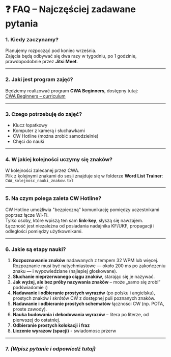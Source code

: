 # ❓ FAQ – Najczęściej zadawane pytania

### 1. Kiedy zaczynamy?  
Planujemy rozpocząć pod koniec września.  
Zajęcia będą odbywać się dwa razy w tygodniu, po 1 godzinie, prawdopodobnie przez **Jitsi Meet**.

---

### 2. Jaki jest program zajęć?  
Będziemy realizować program **CWA Beginners**, dostępny tutaj:  
[CWA Beginners – curriculum](https://cwops.org/wp-content/uploads/2025/02/Beginner-curriculum.htm)

---

### 3. Czego potrzebuję do zajęć?  
- Klucz łopatkowy  
- Komputer z kamerą i słuchawkami  
- CW Hotline (można zrobić samodzielnie)  
- Chęci do nauki

---

### 4. W jakiej kolejności uczymy się znaków?  
W kolejności zalecanej przez CWA.  
Plik z kolejnymi znakami do sesji znajduje się w folderze **Word List Trainer**:  
`CWA_kolejnosc_nauki_znakow.txt`

---

### 5. Na czym polega zaleta CW Hotline?  
CW Hotline umożliwia "bezpieczną" komunikację pomiędzy uczestnikami poprzez łącze Wi-Fi.  
Tylko osoby, które wpiszą ten sam **link-key**, słyszą się nawzajem.  
Łączność jest niezależna od posiadania nadajnika KF/UKF, propagacji i odległości pomiędzy użytkownikami.

---

### 6. Jakie są etapy nauki?  
1. **Rozpoznawanie znaków** nadawanych z tempem 32 WPM lub więcej.  
   Rozpoznanie musi być natychmiastowe — około 200 ms po zakończeniu znaku — i wypowiedziane (najlepiej głoskowane).  
2. **Słuchanie nieprzerwanego ciągu znaków**, starając się je nazywać.  
3. **Jak wyżej, ale bez próby nazywania znaków** – może „samo się zrobi” podświadomie :)  
4. **Nadawanie i odbieranie prostych wyrazów** (po polsku i angielsku), prostych znaków i skrótów CW z dostępnej puli poznanych znaków.  
5. **Nadawanie i odbieranie prostych schematów** łączności CW (np. POTA, proste zawody).  
6. **Nauka budowania i dekodowania wyrazów** – litera po literze, od pierwszej do ostatniej.  
7. **Odbieranie prostych kolokacji i fraz**
8. **Liczenie wyrazow (spacji)** - swiadomosc przerw

---

### 7. *(Wpisz pytanie i odpowiedź tutaj)*

